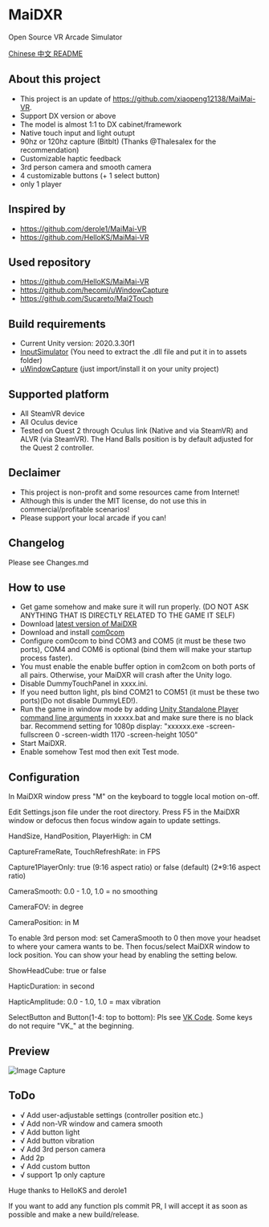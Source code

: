 # MaiDXR
Open Source VR Arcade Simulator

[Chinese 中文 README](https://github.com/xiaopeng12138/MaiDXR/blob/main/README_zh)

## About this project
- This project is an update of https://github.com/xiaopeng12138/MaiMai-VR. 
- Support DX version or above
- The model is almost 1:1 to DX cabinet/framework
- Native touch input and light outupt
- 90hz or 120hz capture (Bitblt) (Thanks @Thalesalex for the recommendation)
- Customizable haptic feedback
- 3rd person camera and smooth camera
- 4 customizable buttons (+ 1 select button)
- only 1 player

## Inspired by
- https://github.com/derole1/MaiMai-VR
- https://github.com/HelloKS/MaiMai-VR

## Used repository
- https://github.com/HelloKS/MaiMai-VR
- https://github.com/hecomi/uWindowCapture
- https://github.com/Sucareto/Mai2Touch

## Build requirements
- Current Unity version: 2020.3.30f1
- [InputSimulator](https://www.nuget.org/packages/InputSimulator) (You need to extract the .dll file and put it in to assets folder)
- [uWindowCapture](https://github.com/hecomi/uWindowCapture) (just import/install it on your unity project)

## Supported platform
- All SteamVR device
- All Oculus device
- Tested on Quest 2 through Oculus link (Native and via SteamVR) and ALVR (via SteamVR). The Hand Balls position is by default adjusted for the Quest 2 controller.

## Declaimer
- This project is non-profit and some resources came from Internet!
- Although this is under the MIT license, do not use this in commercial/profitable scenarios!
- Please support your local arcade if you can!

## Changelog
Please see Changes.md

## How to use
- Get game somehow and make sure it will run properly. (DO NOT ASK ANYTHING THAT IS DIRECTLY RELATED TO THE GAME IT SELF)
- Download [latest version of MaiDXR](https://github.com/xiaopeng12138/MaiDXR/releases)
- Download and install [com0com](https://storage.googleapis.com/google-code-archive-downloads/v2/code.google.com/powersdr-iq/setup_com0com_W7_x64_signed.exe)
- Configure com0com to bind COM3 and COM5 (it must be these two ports), COM4 and COM6 is optional (bind them will make your startup process faster).
- You must enable the enable buffer option in com2com on both ports of all pairs. Otherwise, your MaiDXR will crash after the Unity logo.
- Disable DummyTouchPanel in xxxx.ini.
- If you need button light, pls bind COM21 to COM51 (it must be these two ports)(Do not disable DummyLED!).
- Run the game in window mode by adding [Unity Standalone Player command line arguments](https://docs.unity3d.com/Manual/PlayerCommandLineArguments.html) in xxxxx.bat and make sure there is no black bar. Recommend setting for 1080p display: "xxxxxx.exe -screen-fullscreen 0 -screen-width 1170 -screen-height 1050"
- Start MaiDXR.
- Enable somehow Test mod then exit Test mode.

## Configuration
In MaiDXR window press "M" on the keyboard to toggle local motion on-off.

Edit Settings.json file under the root directory. Press F5 in the MaiDXR window or defocus then focus window again to update settings.

HandSize, HandPosition, PlayerHigh: in CM

CaptureFrameRate, TouchRefreshRate: in FPS

Capture1PlayerOnly: true (9:16 aspect ratio) or false (default) (2*9:16 aspect ratio)

CameraSmooth: 0.0 - 1.0, 1.0 = no smoothing

CameraFOV: in degree

CameraPosition: in M

To enable 3rd person mod: set CameraSmooth to 0 then move your headset to where your camera wants to be. Then focus/select MaiDXR window to lock position. You can show your head by enabling the setting below.

ShowHeadCube: true or false

HapticDuration: in second

HapticAmplitude: 0.0 - 1.0, 1.0 = max vibration

SelectButton and Button(1-4: top to bottom): Pls see [VK Code](https://docs.microsoft.com/windows/win32/inputdev/virtual-key-codes). Some keys do not require "VK_" at the beginning.

## Preview
![Image Capture](https://github.com/xiaopeng12138/MaiDXR/blob/main/PreviewImage/MaiDXR_PreviewImage.png?raw=true)

## ToDo
- √ Add user-adjustable settings (controller position etc.)
- √ Add non-VR window and camera smooth
- √ Add button light
- √ Add button vibration
- √ Add 3rd person camera
- Add 2p
- √ Add custom button
- √ support 1p only capture

Huge thanks to HelloKS and derole1

If you want to add any function pls commit PR, I will accept it as soon as possible and make a new build/release.
